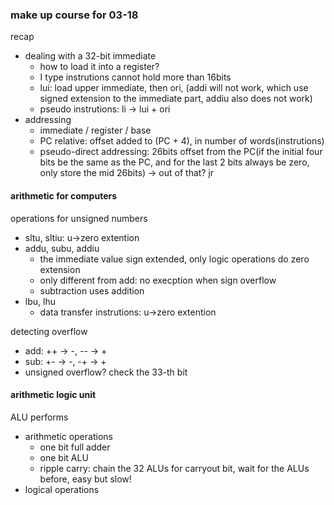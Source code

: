 ### make up course for 03-18

recap
- dealing with a 32-bit immediate
    - how to load it into a register?
    - I type instrutions cannot hold more than 16bits
    - lui: load upper immediate, then ori, (addi will not work, which use signed extension to the immediate part, addiu also does not work)
    - pseudo instrutions: li -> lui + ori
- addressing
    - immediate / register / base
    - PC relative: offset added to (PC + 4), in number of words(instrutions)
    - pseudo-direct addressing: 26bits offset from the PC(if the initial four bits be the same as the PC, and for the last 2 bits always be zero, only store the mid 26bits) -> out of that? jr

#### arithmetic for computers

operations for unsigned numbers
- sltu, sltiu: u->zero extention
- addu, subu, addiu
    - the immediate value sign extended, only logic operations do zero extension
    - only different from add: no execption when sign overflow
    - subtraction uses addition
- lbu, lhu
    - data transfer instrutions: u->zero extention

detecting overflow
- add: ++ -> -, -- -> +
- sub: +- -> -, -+ -> +
- unsigned overflow? check the 33-th bit

#### arithmetic logic unit

ALU performs
- arithmetic operations
    - one bit full adder
    - one bit ALU
    - ripple carry: chain the 32 ALUs for carryout bit, wait for the ALUs before, easy but slow!
- logical operations
